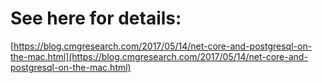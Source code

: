 # See here for details:
[https://blog.cmgresearch.com/2017/05/14/net-core-and-postgresql-on-the-mac.html](https://blog.cmgresearch.com/2017/05/14/net-core-and-postgresql-on-the-mac.html)